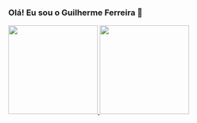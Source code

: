 ### Olá! Eu sou o Guilherme Ferreira 👋

<div>
<a href="https://github.com/guilhermefferreira/github-readme-stats">
  <img height="180em" src="https://github-readme-stats.vercel.app/api?username=guilhermefferreira&show_icons=true&theme=dracula&include_all_commits=true" />
  <img height="180em" src="https://github-readme-stats.vercel.app/api/top-langs/?username=guilhermefferreira&Layout=compact&langs_count=16&theme=dracula" />
</div>
